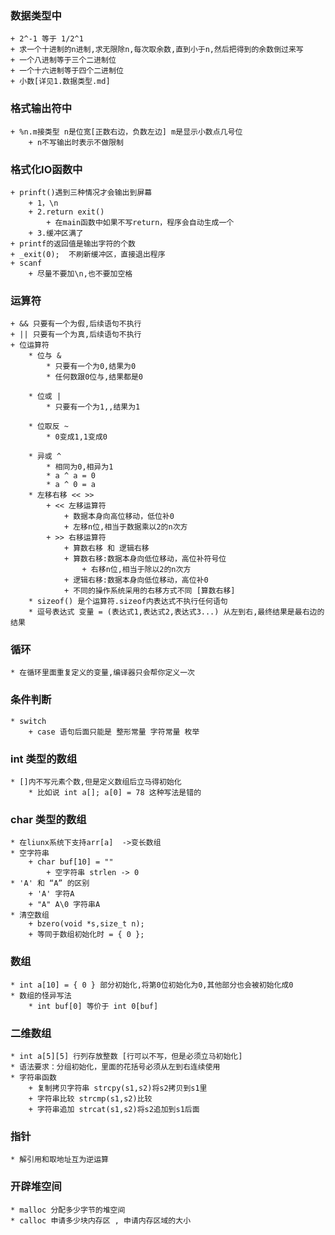 ### 数据类型中
    + 2^-1 等于 1/2^1
    + 求一个十进制的n进制,求无限除n,每次取余数,直到小于n,然后把得到的余数倒过来写
    + 一个八进制等于三个二进制位
    + 一个十六进制等于四个二进制位
    + 小数[详见1.数据类型.md]

### 格式输出符中
    + %n.m接类型 n是位宽[正数右边，负数左边] m是显示小数点几号位
        + n不写输出时表示不做限制

### 格式化IO函数中
    + prinft()遇到三种情况才会输出到屏幕
        + 1，\n
        + 2.return exit()
            + 在main函数中如果不写return，程序会自动生成一个
        + 3.缓冲区满了
    + printf的返回值是输出字符的个数 
    + _exit(0);  不刷新缓冲区，直接退出程序
    + scanf
        + 尽量不要加\n,也不要加空格

### 运算符
    + && 只要有一个为假,后续语句不执行
    + || 只要有一个为真,后续语句不执行
    + 位运算符
        * 位与 &    
            * 只要有一个为0,结果为0
            * 任何数跟0位与,结果都是0

        * 位或 |    
            * 只要有一个为1,,结果为1

        * 位取反 ~  
            * 0变成1,1变成0

        * 异或 ^    
            * 相同为0,相异为1
            * a ^ a = 0
            * a ^ 0 = a
        * 左移右移 << >>
            + << 左移运算符
                + 数据本身向高位移动，低位补0
                + 左移n位,相当于数据乘以2的n次方
            + >> 右移运算符
                + 算数右移 和 逻辑右移
                + 算数右移:数据本身向低位移动，高位补符号位
                    + 右移n位,相当于除以2的n次方
                + 逻辑右移:数据本身向低位移动，高位补0
                + 不同的操作系统采用的右移方式不同 [算数右移]
        * sizeof() 是个运算符.sizeof内表达式不执行任何语句
        * 逗号表达式 变量 = (表达式1,表达式2,表达式3...) 从左到右,最终结果是最右边的结果

### 循环
    * 在循环里面重复定义的变量,编译器只会帮你定义一次

### 条件判断
    * switch
        + case 语句后面只能是 整形常量 字符常量 枚举


### int 类型的数组
    * []内不写元素个数,但是定义数组后立马得初始化
        * 比如说 int a[]; a[0] = 78 这种写法是错的

### char 类型的数组
    * 在liunx系统下支持arr[a]  ->变长数组
    * 空字符串
        + char buf[10] = ""
            + 空字符串 strlen -> 0
    * 'A' 和 “A” 的区别
        + 'A' 字符A
        + "A" A\0 字符串A
    * 清空数组
        + bzero(void *s,size_t n);
        + 等同于数组初始化时 = { 0 };

### 数组
    * int a[10] = { 0 } 部分初始化,将第0位初始化为0,其他部分也会被初始化成0
    * 数组的怪异写法
        * int buf[0] 等价于 int 0[buf]

### 二维数组
    * int a[5][5] 行列存放整数 [行可以不写，但是必须立马初始化]
    * 语法要求：分组初始化，里面的花括号必须从左到右连续使用 
    * 字符串函数
        + 复制拷贝字符串 strcpy(s1,s2)将s2拷贝到s1里
        + 字符串比较 strcmp(s1,s2)比较
        + 字符串追加 strcat(s1,s2)将s2追加到s1后面

### 指针
    * 解引用和取地址互为逆运算


### 开辟堆空间
    * malloc 分配多少字节的堆空间
    * calloc 申请多少块内存区 , 申请内存区域的大小